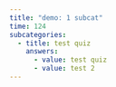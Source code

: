 ```yaml
---
title: "demo: 1 subcat"
time: 124
subcategories:
  - title: test quiz
    answers:
      - value: test quiz
      - value: test 2
---
```

